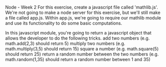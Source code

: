 Node - Week 2
For this exercise, create a javascript file called 'mathlib.js'.  We're not going to make a node server for this exercise, but we'll still make a file called app.js.  Within app.js, we're going to require our mathlib module and use its functionality to do some basic computations.

In this javascript module, you're going to return a javascript object that allows the developer to do the following tricks.
    add two numbers (e.g. math.add(2,3) should return 5)
    multiply two numbers (e.g. math.multiply(3,5) should return 15)
    square a number (e.g. math.square(5) should return 25)
    return a random number between the two numbers (e.g. math.random(1,35) should return a random number between 1 and 35)